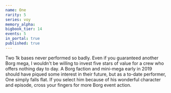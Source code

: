 ```yaml
---
name: One
rarity: 5
series: voy
memory_alpha:
bigbook_tier: 14
events: 5
in_portal: true
published: true
---
```


Two 1k bases never performed so badly. Even if you guaranteed another Borg mega, I wouldn't be willing to invest five stars of value for a crew who offers nothing day to day. A Borg faction and mini-mega early in 2019 should have piqued some interest in their future, but as a to-date performer, One simply falls flat. If you select him because of his wonderful character and episode, cross your fingers for more Borg event action.
